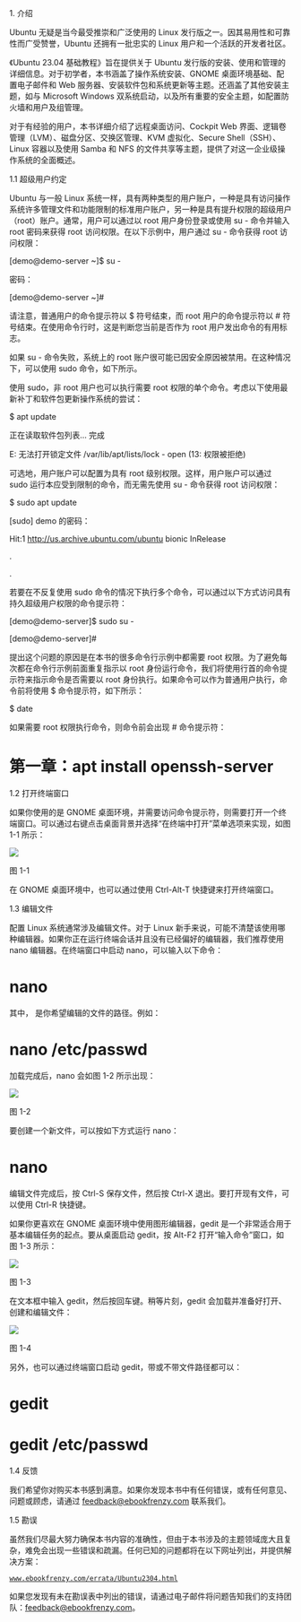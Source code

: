 1\. 介绍

Ubuntu 无疑是当今最受推崇和广泛使用的 Linux 发行版之一。因其易用性和可靠性而广受赞誉，Ubuntu 还拥有一批忠实的 Linux 用户和一个活跃的开发者社区。

《Ubuntu 23.04 基础教程》旨在提供关于 Ubuntu 发行版的安装、使用和管理的详细信息。对于初学者，本书涵盖了操作系统安装、GNOME 桌面环境基础、配置电子邮件和 Web 服务器、安装软件包和系统更新等主题。还涵盖了其他安装主题，如与 Microsoft Windows 双系统启动，以及所有重要的安全主题，如配置防火墙和用户及组管理。

对于有经验的用户，本书详细介绍了远程桌面访问、Cockpit Web 界面、逻辑卷管理（LVM）、磁盘分区、交换区管理、KVM 虚拟化、Secure Shell（SSH）、Linux 容器以及使用 Samba 和 NFS 的文件共享等主题，提供了对这一企业级操作系统的全面概述。

1.1 超级用户约定

Ubuntu 与一般 Linux 系统一样，具有两种类型的用户账户，一种是具有访问操作系统许多管理文件和功能限制的标准用户账户，另一种是具有提升权限的超级用户（root）账户。通常，用户可以通过以 root 用户身份登录或使用 su - 命令并输入 root 密码来获得 root 访问权限。在以下示例中，用户通过 su - 命令获得 root 访问权限：

[demo@demo-server ~]$ su -

密码：

[demo@demo-server ~]#

请注意，普通用户的命令提示符以 $ 符号结束，而 root 用户的命令提示符以 # 符号结束。在使用命令行时，这是判断您当前是否作为 root 用户发出命令的有用标志。

如果 su - 命令失败，系统上的 root 账户很可能已因安全原因被禁用。在这种情况下，可以使用 sudo 命令，如下所示。

使用 sudo，非 root 用户也可以执行需要 root 权限的单个命令。考虑以下使用最新补丁和软件包更新操作系统的尝试：

$ apt update

正在读取软件包列表... 完成

E: 无法打开锁定文件 /var/lib/apt/lists/lock - open (13: 权限被拒绝)

可选地，用户账户可以配置为具有 root 级别权限。这样，用户账户可以通过 sudo 运行本应受到限制的命令，而无需先使用 su - 命令获得 root 访问权限：

$ sudo apt update

[sudo] demo 的密码：

Hit:1 http://us.archive.ubuntu.com/ubuntu bionic InRelease

.

.

若要在不反复使用 sudo 命令的情况下执行多个命令，可以通过以下方式访问具有持久超级用户权限的命令提示符：

[demo@demo-server]$ sudo su -  

[demo@demo-server]#  

提出这个问题的原因是在本书的很多命令行示例中都需要 root 权限。为了避免每次都在命令行示例前面重复指示以 root 身份运行命令，我们将使用行首的命令提示符来指示命令是否需要以 root 身份执行。如果命令可以作为普通用户执行，命令前将使用 $ 命令提示符，如下所示：

$ date  

如果需要 root 权限执行命令，则命令前会出现 # 命令提示符：  

# 第一章：apt install openssh-server  

1.2 打开终端窗口  

如果你使用的是 GNOME 桌面环境，并需要访问命令提示符，则需要打开一个终端窗口。可以通过右键点击桌面背景并选择“在终端中打开”菜单选项来实现，如图 1-1 所示：  

![](img/ubuntu_open_in_terminal.jpg)  

图 1-1  

在 GNOME 桌面环境中，也可以通过使用 Ctrl-Alt-T 快捷键来打开终端窗口。  

1.3 编辑文件  

配置 Linux 系统通常涉及编辑文件。对于 Linux 新手来说，可能不清楚该使用哪种编辑器。如果你正在运行终端会话并且没有已经偏好的编辑器，我们推荐使用 nano 编辑器。在终端窗口中启动 nano，可以输入以下命令：  

# nano <file>  

其中，<file> 是你希望编辑的文件的路径。例如：  

# nano /etc/passwd  

加载完成后，nano 会如图 1-2 所示出现：  

![](img/ubuntu_18.04_nano.jpg)  

图 1-2  

要创建一个新文件，可以按如下方式运行 nano：  

# nano  

编辑文件完成后，按 Ctrl-S 保存文件，然后按 Ctrl-X 退出。要打开现有文件，可以使用 Ctrl-R 快捷键。  

如果你更喜欢在 GNOME 桌面环境中使用图形编辑器，gedit 是一个非常适合用于基本编辑任务的起点。要从桌面启动 gedit，按 Alt-F2 打开“输入命令”窗口，如图 1-3 所示：  

![](img/ubuntu_run_command.jpg)  

图 1-3  

在文本框中输入 gedit，然后按回车键。稍等片刻，gedit 会加载并准备好打开、创建和编辑文件：  

![](img/ubuntu_gedit.jpg)  

图 1-4  

另外，也可以通过终端窗口启动 gedit，带或不带文件路径都可以：  

# gedit  

# gedit /etc/passwd  

1.4 反馈  

我们希望你对购买本书感到满意。如果你发现本书中有任何错误，或有任何意见、问题或顾虑，请通过 feedback@ebookfrenzy.com 联系我们。  

1.5 勘误  

虽然我们尽最大努力确保本书内容的准确性，但由于本书涉及的主题领域庞大且复杂，难免会出现一些错误和疏漏。任何已知的问题都将在以下网址列出，并提供解决方案：

[`www.ebookfrenzy.com/errata/Ubuntu2304.html`](https://www.ebookfrenzy.com/errata/ubuntu2304.html)

如果您发现有未在勘误表中列出的错误，请通过电子邮件将问题告知我们的支持团队：feedback@ebookfrenzy.com。
